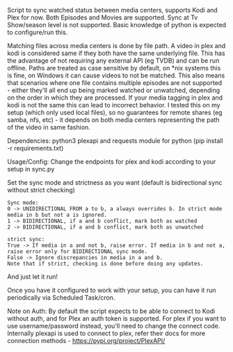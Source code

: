 Script to sync watched status between media centers, supports Kodi and Plex for now.
Both Episodes and Movies are supported. Sync at Tv Show/season level is not supported.
Basic knowledge of python is expected to configure/run this.

Matching files across media centers is done by file path. A video in plex and kodi is considered same if they both have the same underlying file.
This has the advantage of not requiring any external API (eg TVDB) and can be run offline.
Paths are treated as case sensitive by default, on *nix systems this is fine, on Windows it can cause videos to not be matched.
This also means that scenarios where one file contains multiple episodes are not supported - either they'll all end up
being marked watched or unwatched, depending on the order in which they are processed.
If your media tagging in plex and kodi is not the same this can lead to incorrect behavior.
I tested this on my setup (which only used local files), so no guarantees for remote shares (eg samba, nfs, etc) - it
depends on both media centers representing the path of the video in same fashion.

Dependencies:
python3
plexapi and requests module for python (pip install -r requirements.txt)

Usage/Config:
Change the endpoints for plex and kodi according to your setup in sync.py

Set the sync mode and strictness as you want (default is bidirectional sync without strict checking)

    Sync mode:
    0 -> UNIDIRECTIONAL FROM a to b, a always overrides b. In strict mode media in b but not a is ignored.
    1 -> BIDIRECTIONAL, if a and b conflict, mark both as watched
    2 -> BIDIRECTIONAL, if a and b conflict, mark both as unwatched

    strict sync:
    True -> If media in a and not b, raise error. If media in b and not a, raise error only for BIDIRECTIONAL sync mode.
    False -> Ignore discrepancies in media in a and b.
    Note that if strict, checking is done before doing any updates.

And just let it run!

Once you have it configured to work with your setup, you can have it run periodically via Scheduled Task/cron.

Note on Auth:
By default the script expects to be able to connect to Kodi without auth, and for Plex an auth token is supported.
For plex if you want to use username/password instead, you'll need to change the connect code. Internally plexapi
is used to connect to plex, refer their docs for more connection methods - https://pypi.org/project/PlexAPI/
